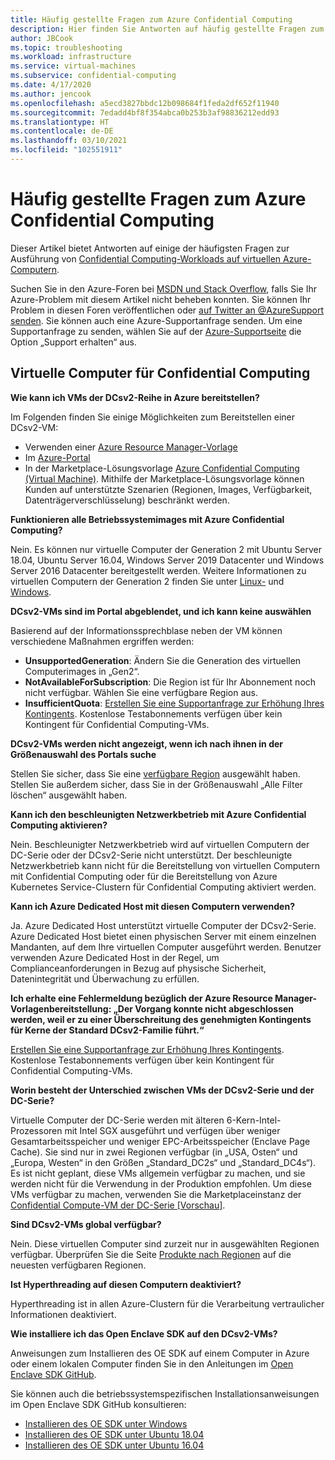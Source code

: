 ```yaml
---
title: Häufig gestellte Fragen zum Azure Confidential Computing
description: Hier finden Sie Antworten auf häufig gestellte Fragen zum Azure Confidential Computing.
author: JBCook
ms.topic: troubleshooting
ms.workload: infrastructure
ms.service: virtual-machines
ms.subservice: confidential-computing
ms.date: 4/17/2020
ms.author: jencook
ms.openlocfilehash: a5ecd3827bbdc12b098684f1feda2df652f11940
ms.sourcegitcommit: 7edadd4bf8f354abca0b253b3af98836212edd93
ms.translationtype: HT
ms.contentlocale: de-DE
ms.lasthandoff: 03/10/2021
ms.locfileid: "102551911"
---
```

# <a name="frequently-asked-questions-for-azure-confidential-computing"></a>Häufig gestellte Fragen zum Azure Confidential Computing

Dieser Artikel bietet Antworten auf einige der häufigsten Fragen zur Ausführung von [Confidential Computing-Workloads auf virtuellen Azure-Computern](overview.md).

Suchen Sie in den Azure-Foren bei [MSDN und Stack Overflow](https://azure.microsoft.com/support/forums/), falls Sie Ihr Azure-Problem mit diesem Artikel nicht beheben konnten. Sie können Ihr Problem in diesen Foren veröffentlichen oder [auf Twitter an @AzureSupport senden](https://twitter.com/AzureSupport). Sie können auch eine Azure-Supportanfrage senden. Um eine Supportanfrage zu senden, wählen Sie auf der [Azure-Supportseite](https://azure.microsoft.com/support/options/) die Option „Support erhalten“ aus.

## <a name="confidential-computing-virtual-machines"></a>Virtuelle Computer für Confidential Computing <a id="vm-faq"></a>

**Wie kann ich VMs der DCsv2-Reihe in Azure bereitstellen?**

Im Folgenden finden Sie einige Möglichkeiten zum Bereitstellen einer DCsv2-VM:
   - Verwenden einer [Azure Resource Manager-Vorlage](../virtual-machines/windows/template-description.md)
   - Im [Azure-Portal](https://portal.azure.com/#create/hub)
   - In der Marketplace-Lösungsvorlage [Azure Confidential Computing (Virtual Machine)](https://azuremarketplace.microsoft.com/marketplace/apps/microsoft-azure-compute.acc-virtual-machine-v2?tab=overview). Mithilfe der Marketplace-Lösungsvorlage können Kunden auf unterstützte Szenarien (Regionen, Images, Verfügbarkeit, Datenträgerverschlüsselung) beschränkt werden. 

**Funktionieren alle Betriebssystemimages mit Azure Confidential Computing?**

Nein. Es können nur virtuelle Computer der Generation 2 mit Ubuntu Server 18.04, Ubuntu Server 16.04, Windows Server 2019 Datacenter und Windows Server 2016 Datacenter bereitgestellt werden. Weitere Informationen zu virtuellen Computern der Generation 2 finden Sie unter [Linux-](../virtual-machines/generation-2.md) und [Windows](../virtual-machines/generation-2.md).

**DCsv2-VMs sind im Portal abgeblendet, und ich kann keine auswählen**

Basierend auf der Informationssprechblase neben der VM können verschiedene Maßnahmen ergriffen werden:
   -    **UnsupportedGeneration**: Ändern Sie die Generation des virtuellen Computerimages in „Gen2“.
   -    **NotAvailableForSubscription**: Die Region ist für Ihr Abonnement noch nicht verfügbar. Wählen Sie eine verfügbare Region aus.
   -    **InsufficientQuota**: [Erstellen Sie eine Supportanfrage zur Erhöhung Ihres Kontingents](../azure-portal/supportability/per-vm-quota-requests.md). Kostenlose Testabonnements verfügen über kein Kontingent für Confidential Computing-VMs. 

**DCsv2-VMs werden nicht angezeigt, wenn ich nach ihnen in der Größenauswahl des Portals suche**

Stellen Sie sicher, dass Sie eine [verfügbare Region](https://azure.microsoft.com/global-infrastructure/services/?products=virtual-machines) ausgewählt haben. Stellen Sie außerdem sicher, dass Sie in der Größenauswahl „Alle Filter löschen“ ausgewählt haben. 

**Kann ich den beschleunigten Netzwerkbetrieb mit Azure Confidential Computing aktivieren?**

 Nein. Beschleunigter Netzwerkbetrieb wird auf virtuellen Computern der DC-Serie oder der DCsv2-Serie nicht unterstützt. Der beschleunigte Netzwerkbetrieb kann nicht für die Bereitstellung von virtuellen Computern mit Confidential Computing oder für die Bereitstellung von Azure Kubernetes Service-Clustern für Confidential Computing aktiviert werden.

**Kann ich Azure Dedicated Host mit diesen Computern verwenden?**

Ja. Azure Dedicated Host unterstützt virtuelle Computer der DCsv2-Serie. Azure Dedicated Host bietet einen physischen Server mit einem einzelnen Mandanten, auf dem Ihre virtuellen Computer ausgeführt werden. Benutzer verwenden Azure Dedicated Host in der Regel, um Complianceanforderungen in Bezug auf physische Sicherheit, Datenintegrität und Überwachung zu erfüllen. 

**Ich erhalte eine Fehlermeldung bezüglich der Azure Resource Manager-Vorlagenbereitstellung: „Der Vorgang konnte nicht abgeschlossen werden, weil er zu einer Überschreitung des genehmigten Kontingents für Kerne der Standard DCsv2-Familie führt.“**

[Erstellen Sie eine Supportanfrage zur Erhöhung Ihres Kontingents](../azure-portal/supportability/per-vm-quota-requests.md). Kostenlose Testabonnements verfügen über kein Kontingent für Confidential Computing-VMs. 

**Worin besteht der Unterschied zwischen VMs der DCsv2-Serie und der DC-Serie?**

Virtuelle Computer der DC-Serie werden mit älteren 6-Kern-Intel-Prozessoren mit Intel SGX ausgeführt und verfügen über weniger Gesamtarbeitsspeicher und weniger EPC-Arbeitsspeicher (Enclave Page Cache). Sie sind nur in zwei Regionen verfügbar (in „USA, Osten“ und „Europa, Westen“ in den Größen „Standard_DC2s“ und „Standard_DC4s“). Es ist nicht geplant, diese VMs allgemein verfügbar zu machen, und sie werden nicht für die Verwendung in der Produktion empfohlen. Um diese VMs verfügbar zu machen, verwenden Sie die Marketplaceinstanz der [Confidential Compute-VM der DC-Serie [Vorschau]](https://azuremarketplace.microsoft.com/marketplace/apps/microsoft-azure-compute.confidentialcompute?tab=Overview).

**Sind DCsv2-VMs global verfügbar?**

Nein. Diese virtuellen Computer sind zurzeit nur in ausgewählten Regionen verfügbar. Überprüfen Sie die Seite [Produkte nach Regionen](https://azure.microsoft.com/global-infrastructure/services/?products=virtual-machines) auf die neuesten verfügbaren Regionen. 

**Ist Hyperthreading auf diesen Computern deaktiviert?**

Hyperthreading ist in allen Azure-Clustern für die Verarbeitung vertraulicher Informationen deaktiviert.

**Wie installiere ich das Open Enclave SDK auf den DCsv2-VMs?**
   
Anweisungen zum Installieren des OE SDK auf einem Computer in Azure oder einem lokalen Computer finden Sie in den Anleitungen im [Open Enclave SDK GitHub](https://github.com/openenclave/openenclave).
     
Sie können auch die betriebssystemspezifischen Installationsanweisungen im Open Enclave SDK GitHub konsultieren:
   - [Installieren des OE SDK unter Windows](https://github.com/openenclave/openenclave/blob/master/docs/GettingStartedDocs/install_oe_sdk-Windows.md)
   - [Installieren des OE SDK unter Ubuntu 18.04](https://github.com/openenclave/openenclave/blob/master/docs/GettingStartedDocs/install_oe_sdk-Ubuntu_18.04.md)
   - [Installieren des OE SDK unter Ubuntu 16.04](https://github.com/openenclave/openenclave/blob/master/docs/GettingStartedDocs/install_oe_sdk-Ubuntu_16.04.md)